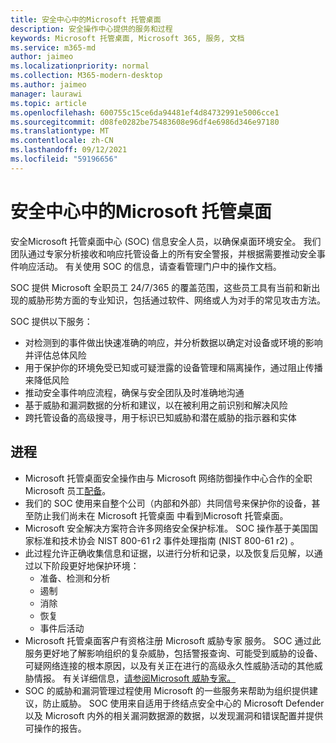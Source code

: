 ```yaml
---
title: 安全中心中的Microsoft 托管桌面
description: 安全操作中心提供的服务和过程
keywords: Microsoft 托管桌面, Microsoft 365, 服务, 文档
ms.service: m365-md
author: jaimeo
ms.localizationpriority: normal
ms.collection: M365-modern-desktop
ms.author: jaimeo
manager: laurawi
ms.topic: article
ms.openlocfilehash: 600755c15ce6da94481ef4d84732991e5006cce1
ms.sourcegitcommit: d08fe0282be75483608e96df4e6986d346e97180
ms.translationtype: MT
ms.contentlocale: zh-CN
ms.lasthandoff: 09/12/2021
ms.locfileid: "59196656"
---
```

# <a name="security-operations-in-microsoft-managed-desktop"></a>安全中心中的Microsoft 托管桌面

安全Microsoft 托管桌面中心 (SOC) 信息安全人员，以确保桌面环境安全。 我们团队通过专家分析接收和响应托管设备上的所有安全警报，并根据需要推动安全事件响应活动。 有关使用 SOC 的信息，请查看管理门户中的操作文档。

SOC 提供 Microsoft 全职员工 24/7/365 的覆盖范围，这些员工具有当前和新出现的威胁形势方面的专业知识，包括通过软件、网络或人为对手的常见攻击方法。

SOC 提供以下服务：
- 对检测到的事件做出快速准确的响应，并分析数据以确定对设备或环境的影响并评估总体风险
- 用于保护你的环境免受已知或可疑泄露的设备管理和隔离操作，通过阻止传播来降低风险
- 推动安全事件响应流程，确保与安全团队及时准确地沟通
- 基于威胁和漏洞数据的分析和建议，以在被利用之前识别和解决风险
- 跨托管设备的高级搜寻，用于标识已知威胁和潜在威胁的指示器和实体

## <a name="processes"></a>进程

- Microsoft 托管桌面安全操作由与 Microsoft 网络防御操作中心合作的全职 Microsoft 员工[配备](https://www.microsoft.com/msrc/cdoc)。 
- 我们的 SOC 使用来自整个公司（内部和外部）共同信号来保护你的设备，甚至防止我们尚未在 Microsoft 托管桌面 中看到Microsoft 托管桌面。
- Microsoft 安全解决方案符合许多网络安全保护标准。 SOC 操作基于美国国家标准和技术协会 NIST 800-61 r2 事件处理指南 (NIST 800-61 r2) 。
- 此过程允许正确收集信息和证据，以进行分析和记录，以及恢复后见解，以通过以下阶段更好地保护环境：
    - 准备、检测和分析
    - 遏制
    - 消除
    - 恢复
    - 事件后活动
- Microsoft 托管桌面客户有资格注册 Microsoft 威胁专家 服务。 SOC 通过此服务更好地了解影响组织的复杂威胁，包括警报查询、可能受到威胁的设备、可疑网络连接的根本原因，以及有关正在进行的高级永久性威胁活动的其他威胁情报。 有关详细信息，[请参阅Microsoft 威胁专家。](/windows/security/threat-protection/microsoft-defender-atp/microsoft-threat-experts)
- SOC 的威胁和漏洞管理过程使用 Microsoft 的一些服务来帮助为组织提供建议，防止威胁。 SOC 使用来自适用于终结点安全中心的 Microsoft Defender 以及 Microsoft 内外的相关漏洞数据源的数据，以发现漏洞和错误配置并提供可操作的报告。
